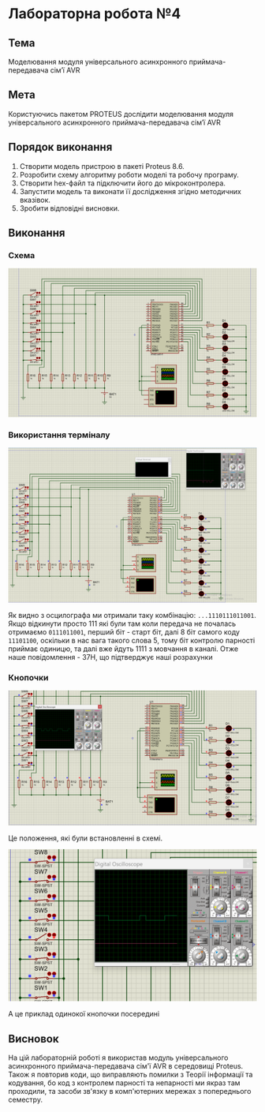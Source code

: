 # Лабораторна робота №4

## Тема

Моделювання модуля універсального асинхронного приймача-передавача сім’ї AVR

## Мета

Користуючись пакетом PROTEUS дослідити моделювання модуля
універсального асинхронного приймача-передавача сім’ї AVR

## Порядок виконання

1) Створити модель пристрою в пакеті Proteus 8.6.
2) Розробити схему алгоритму роботи моделі та робочу програму.
3) Створити hex-файл та підключити його до мікроконтролера.
4) Запустити модель та виконати її дослідження згідно методичних
вказівок.
5) Зробити відповідні висновки.

## Виконання

### Схема

![scheme](assets/scheme.png)

### Використання терміналу

![terminal](assets/terminal.png)

Як видно з осцилографа ми отримали таку комбінацію: `...1110111011001`. Якщо відкинути просто 111 які були там коли передача не почалась отримаємо `0111011001`, перший біт - старт біт, далі 8 біт самого коду `11101100`, оскільки в нас вага такого слова 5, тому біт контролю парності приймає одиницю, та далі вже йдуть 1111 з мовчання в каналі. Отже наше повідомлення - 37H, що підтверджує наші розрахунки

### Кнопочки

![DefaultLevers](assets/DefaultLevers.png)

Це положення, які були встановленні в схемі.

![OneLever](assets/oneLever.png)

А це приклад одинокої кнопочки посередині

## Висновок

На цій лабораторній роботі я використав модуль універсального асинхронного приймача-передавача сім'ї AVR в середовищі Proteus. Також я повторив коди, що виправляють помилки з Теорії інформації та кодування, бо код з контролем парності та непарності ми якраз там проходили, та засоби зв'язку в комп'ютерних мережах з попереднього семестру.
